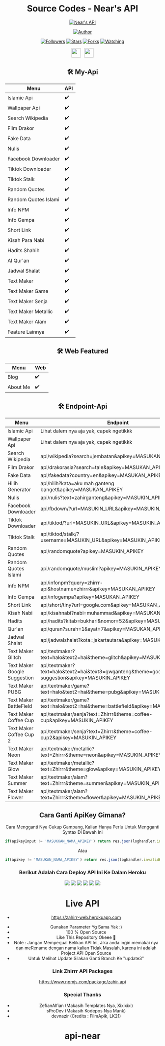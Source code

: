 <div align="center">
 
# Source Codes - Near's API
<p align="center">
<a href="#"><img title="Near's API" src="https://img.shields.io/badge/Zhirrr Api-blue?colorA=%23ff0000&colorB=%23017e40&style=for-the-badge"></a>
</p>
<p align="center">
<a href="https://github.com/Zhirrr"><img title="Author" src="https://img.shields.io/badge/Author-Zhirrr-orange.svg?style=for-the-badge&logo=github"></a>
</p>
<p align="center">
<a href="https://github.com/Zhirrr/followers"><img title="Followers" src="https://img.shields.io/github/followers/Zhirrr?color=red&style=flat-square"></a>
<a href="https://github.com/Zhirrr/Zhirrr-Api/stargazers/"><img title="Stars" src="https://img.shields.io/github/stars/Zhirrr/Zhirrr-Api?color=blue&style=flat-square"></a>
<a href="https://github.com/Zhirrr/Zhirrr-Api/network/members"><img title="Forks" src="https://img.shields.io/github/forks/Zhirrr/Zhirrr-Api?color=red&style=flat-square"></a>
<a href="https://github.com/Zhirrr/Zhirrr-Api/watchers"><img title="Watching" src="https://img.shields.io/github/watchers/Zhirrr/Zhirrr-Api?label=Watchers&color=blue&style=flat-square"></a>
</p>
<p align='center'>
   <a href="https://wa.me/6283898698875"><img height="30" src="https://c.top4top.io/p_1837yybbf0.jpeg"></a>&nbsp;&nbsp;
   <a href="https://instagram.com/zhirr_ajalah"><img height="30" src="https://raw.githubusercontent.com/TobyG74/TobyG74/main/instagram.jpg"></a>
</P>

## 🛠️ My-Api
| Menu | API | 
|------------ | ---------|
| Islamic Api | ✔️ |
| Wallpaper Api | ✔️ |
| Search Wikipedia | ✔️ |
| Film Drakor | ✔️ |
| Fake Data | ✔️ |
| Nulis | ✔️ |
| Facebook Downloader | ✔️ |
| Tiktok Downloader | ✔️ |
| Tiktok Stalk | ✔️ |
| Random Quotes | ✔️ |
| Random Quotes Islami | ✔️ |
| Info NPM | ✔️ |
| Info Gempa | ✔️ |
| Short Link | ✔️ |
| Kisah Para Nabi | ✔️ |
| Hadits Shahih | ✔️ |
| Al Qur'an | ✔️ |
| Jadwal Shalat | ✔️ |
| Text Maker | ✔️ |
| Text Maker Game | ✔️ |
| Text Maker Senja | ✔️ |
| Text Maker Metallic | ✔️ |
| Text Maker Alam | ✔️ |
| Feature Lainnya | ✔️ |

## 🛠️ Web Featured
| Menu | Web | 
|------------ | ---------|
| Blog | ✔️ |
| About Me | ✔️ |


## 🛠️ Endpoint-Api
| Menu | Endpoint | 
|------------ | ---------|
| Islamic Api | Lihat dalem nya aja yak, capek ngetikkk |
| Wallpaper Api | Lihat dalem nya aja yak, capek ngetikkk |
| Search Wikipedia | api/wikipedia?search=jembatan&apikey=MASUKAN_APIKEY |
| Film Drakor | api/drakorasia?search=tale&apikey=MASUKAN_APIKEY |
| Fake Data | api/fakedata?country=en&apikey=MASUKAN_APIKEY |
| Hilih Generator | api/hilih?kata=aku mah ganteng banget&apikey=MASUKAN_APIKEY |
| Nulis | api/nulis?text=zahirganteng&apikey=MASUKIN_APIKEY |
| Facebook Downloader | api/fbdown/?url=MASUKIN_URL&apikey=MASUKIN_APIKEY |
| Tiktok Downloader | api/tiktod/?url=MASUKIN_URL&apikey=MASUKIN_APIKEY |
| Tiktok Stalk | api/tiktod/stalk/?username=MASUKIN_URL&apikey=MASUKIN_APIKEY |
| Random Quotes | api/randomquote?apikey=MASUKIN_APIKEY |
| Random Quotes Islami | api/randomquote/muslim?apikey=MASUKIN_APIKEY |
| Info NPM | api/infonpm?query=zhirrr-api&hostname=zhirrr&apikey=MASUKAN_APIKEY |
| Info Gempa | api/infogempa?apikey=MASUKAN_APIKEY |
| Short Link | api/short/tiny?url=google.com&apikey=MASUKAN_APIKEY |
| Kisah Nabi | api/kisahnabi?nabi=muhammad&apikey=MASUKAN_APIKEY |
| Hadits | api/hadits?kitab=bukhari&nomor=52&apikey=MASUKAN_APIKEY |
| Qur'an | api/quran?surah=1&ayat=7&apikey=MASUKAN_APIKEY |
| Jadwal Shalat | api/jadwalshalat?kota=jakartautara&apikey=MASUKAN_APIKEY |
| Text Maker Glitch | api/textmaker?text=halo&text2=hai&theme=glitch&apikey=MASUKIN_APIKEY |
| Text Maker Google Suggestion | api/textmaker?text=halo&text2=hai&text3=gwganteng&theme=google-suggestion&apikey=MASUKIN_APIKEY |
| Text Maker PUBG | api/textmaker/game?text=halo&text2=hai&theme=pubg&apikey=MASUKIN_APIKEY |
| Text Maker BattleField | api/textmaker/game?text=halo&text2=hai&theme=battlefield&apikey=MASUKIN_APIKEY |
| Text Maker Coffee Cup | api/textmaker/senja?text=Zhirrr&theme=coffee-cup&apikey=MASUKIN_APIKEY |
| Text Maker Coffee Cup 2 | api/textmaker/senja?text=Zhirrr&theme=coffee-cup2&apikey=MASUKIN_APIKEY |
| Text Maker Neon | api/textmaker/metallic?text=Zhirrr&theme=neon&apikey=MASUKIN_APIKEY |
| Text Maker Glow | api/textmaker/metallic?text=Zhirrr&theme=glow&apikey=MASUKIN_APIKEY |
| Text Maker Summer | api/textmaker/alam?text=Zhirrr&theme=summer&apikey=MASUKIN_APIKEY |
| Text Maker Flower | api/textmaker/alam?text=Zhirrr&theme=flower&apikey=MASUKIN_APIKEY |


## Cara Ganti ApiKey Gimana?
Cara Mengganti Nya Cukup Gampang, Kalian Hanya Perlu Untuk Mengganti Syntax Di Bawah Ini
```js
if(apikeyInput != 'MASUKKAN_NAMA_APIKEY') return res.json(loghandler.invalidKey)
```
Atau

```js
if(apikey != 'MASUKAN_NAMA_APIKEY') return res.json(loghandler.invalidKey)
```

### Berikut Adalah Cara Deploy API Ini Ke Dalam Heroku
<p align="center">
<img src="https://raw.githubusercontent.com/Zhirrr/My-SQL-Results/main/tutor/heroku/Screenshot_2021-02-23-17-47-56-969_com.android.chrome.png"/>
<img src="https://raw.githubusercontent.com/Zhirrr/My-SQL-Results/main/tutor/heroku/Screenshot_2021-02-23-17-48-56-435_com.android.chrome.png"/>
<img src="https://raw.githubusercontent.com/Zhirrr/My-SQL-Results/main/tutor/heroku/Screenshot_2021-02-23-17-49-37-427_com.android.chrome.png"/>
<img src="https://raw.githubusercontent.com/Zhirrr/My-SQL-Results/main/tutor/heroku/Screenshot_2021-02-23-17-51-08-627_com.android.chrome.png"/>
<img src="https://raw.githubusercontent.com/Zhirrr/My-SQL-Results/main/tutor/heroku/Screenshot_2021-02-23-17-51-35-141_com.android.chrome.png"/>
<img src="https://raw.githubusercontent.com/Zhirrr/My-SQL-Results/main/tutor/heroku/Screenshot_2021-02-23-17-52-12-691_com.android.chrome.png"/>
</p>

# Live API
* https://zahirr-web.herokuapp.com
- Gunakan Parameter Yg Sama Yak :)
- 100 % Open Source
- Like This Repository Okeee 🎉
- Note : Jangan Memperjual Belikan API Ini, Jika anda ingin memakai nya dan meRename dengan nama kalian Tidak Masalah, karena ini adalah Project API Open Source
- Untuk Melihat Update Silakan Ganti Branch Ke "update3"


### Link Zhirrr API Packages

https://www.npmjs.com/package/zahir-api

### Special Thanks
- ZefianAlfian (Makasih Templates Nya, Xixixixi)
- sProDev (Makasih Kodepos Nya Mank)
- devnazir (Credits : FilmApik, LK21)
# api-near
